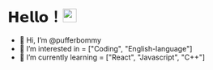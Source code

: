# 𝗛𝗲𝗹𝗹𝗼！<img src="https://user-images.githubusercontent.com/5679180/79618120-0daffb80-80be-11ea-819e-d2b0fa904d07.gif" width="27px"> 
- 👋 Hi, I’m @pufferbommy
- 👀 I’m interested in = ["Coding", "English-language"]
- 🌱 I’m currently learning = ["React", "Javascript", "C++"]
<!---
pufferbommy/pufferbommy is a ✨ special ✨ repository because its `README.md` (this file) appears on your GitHub profile.
You can click the Preview link to take a look at your changes.
--->
